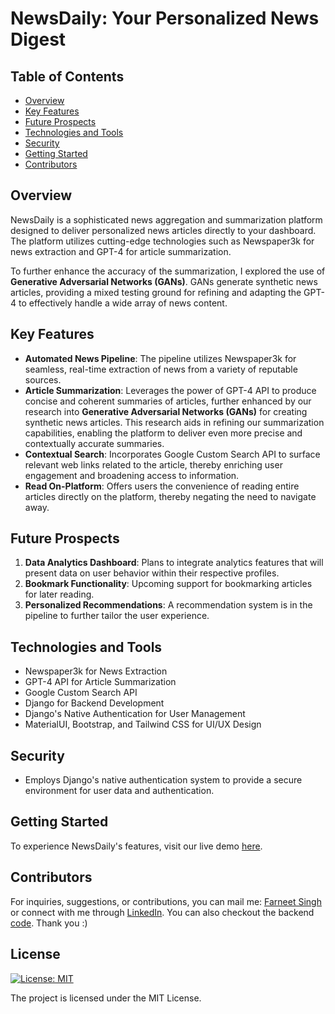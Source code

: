 # NewsDaily: Your Personalized News Digest

## Table of Contents
- [Overview](#overview)
- [Key Features](#key-features)
- [Future Prospects](#future-prospects)
- [Technologies and Tools](#technologies-and-tools)
- [Security](#security)
- [Getting Started](#getting-started)
- [Contributors](#contributors)

## Overview
NewsDaily is a sophisticated news aggregation and summarization platform designed to deliver personalized news articles directly to your dashboard. The platform utilizes cutting-edge technologies such as Newspaper3k for news extraction and GPT-4 for article summarization. 

To further enhance the accuracy of the summarization, I explored the use of **Generative Adversarial Networks (GANs)**. GANs generate synthetic news articles, providing a mixed testing ground for refining and adapting the GPT-4 to effectively handle a wide array of news content.

## Key Features
- **Automated News Pipeline**: The pipeline utilizes Newspaper3k for seamless, real-time extraction of news from a variety of reputable sources.
- **Article Summarization**: Leverages the power of GPT-4 API to produce concise and coherent summaries of articles, further enhanced by our research into **Generative Adversarial Networks (GANs)** for creating synthetic news articles. This research aids in refining our summarization capabilities, enabling the platform to deliver even more precise and contextually accurate summaries.
- **Contextual Search**: Incorporates Google Custom Search API to surface relevant web links related to the article, thereby enriching user engagement and broadening access to information.
- **Read On-Platform**: Offers users the convenience of reading entire articles directly on the platform, thereby negating the need to navigate away.


## Future Prospects
1. **Data Analytics Dashboard**: Plans to integrate analytics features that will present data on user behavior within their respective profiles.
2. **Bookmark Functionality**: Upcoming support for bookmarking articles for later reading.
3. **Personalized Recommendations**: A recommendation system is in the pipeline to further tailor the user experience.

## Technologies and Tools
- Newspaper3k for News Extraction
- GPT-4 API for Article Summarization
- Google Custom Search API
- Django for Backend Development
- Django's Native Authentication for User Management
- MaterialUI, Bootstrap, and Tailwind CSS for UI/UX Design

## Security
- Employs Django's native authentication system to provide a secure environment for user data and authentication.

## Getting Started
To experience NewsDaily's features, visit our live demo [here](https://news-daily-swart.vercel.app/).

## Contributors
For inquiries, suggestions, or contributions, you can mail me: [Farneet Singh](mailto:farneetsingh_co21a3_72@dtu.ac.in) or connect with me through [LinkedIn](https://www.linkedin.com/in/farneet-singh-6b155b208/). You can also checkout the backend [code](https://github.com/farneet24/NewsDaily-App-Backend). Thank you :)

## License
[![License: MIT](https://img.shields.io/badge/License-MIT-yellow.svg)](https://opensource.org/licenses/MIT)

The project is licensed under the MIT License.
